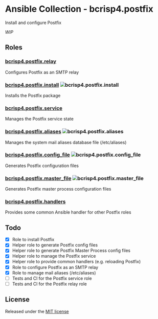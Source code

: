 # Ansible Collection - bcrisp4.postfix

Install and configure Postfix

*WIP*

## Roles

### [bcrisp4.postfix.relay](https://github.com/bcrisp4/ansible-collection-postfix/tree/main/roles/relay)

Configures Postfix as an SMTP relay

### [bcrisp4.postfix.install](https://github.com/bcrisp4/ansible-collection-postfix/tree/main/roles/install) ![bcrisp4.postfix.install](https://github.com/bcrisp4/ansible-collection-postfix/workflows/bcrisp4.postfix.install/badge.svg)

Installs the Postfix package

### [bcrisp4.postfix.service](https://github.com/bcrisp4/ansible-collection-postfix/tree/main/roles/service)

Manages the Postfix service state

### [bcrisp4.postfix.aliases](https://github.com/bcrisp4/ansible-collection-postfix/tree/main/roles/aliases) ![bcrisp4.postfix.aliases](https://github.com/bcrisp4/ansible-collection-postfix/workflows/bcrisp4.postfix.aliases/badge.svg)

Manages the system mail aliases database file (/etc/aliases)

### [bcrisp4.postfix.config_file](https://github.com/bcrisp4/ansible-collection-postfix/tree/main/roles/config_file) ![bcrisp4.postfix.config_file](https://github.com/bcrisp4/ansible-collection-postfix/workflows/bcrisp4.postfix.config_file/badge.svg)

Generates Postfix configuration files

### [bcrisp4.postfix.master_file](https://github.com/bcrisp4/ansible-collection-postfix/tree/main/roles/master_file) ![bcrisp4.postfix.master_file](https://github.com/bcrisp4/ansible-collection-postfix/workflows/bcrisp4.postfix.master_file/badge.svg)

Generates Postfix master process configuration files

### [bcrisp4.postfix.handlers](https://github.com/bcrisp4/ansible-collection-postfix/tree/main/roles/handlers)

Provides some common Ansible handler for other Postfix roles

## Todo
- [x] Role to install Postfix
- [x] Helper role to generate Postfix config files
- [x] Helper role to generate Postfix Master Process config files
- [x] Helper role to manage the Postfix service
- [x] Helper role to provide common handlers (e.g. reloading Postfix)
- [x] Role to configure Postfix as an SMTP relay
- [x] Role to manage mail aliases (/etc/aliases)
- [ ] Tests and CI for the Postfix service role
- [ ] Tests and CI for the Postfix relay role

## License

Released under the [MIT license](https://raw.githubusercontent.com/bcrisp4/ansible-collection-postfix/main/LICENSE.txt)
